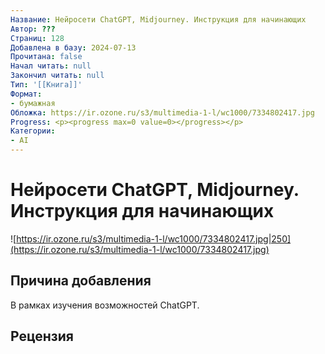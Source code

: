 ```yaml
---
Название: Нейросети ChatGPT, Midjourney. Инструкция для начинающих
Автор: ???
Страниц: 128
Добавлена в базу: 2024-07-13
Прочитана: false
Начал читать: null
Закончил читать: null
Тип: '[[Книга]]'
Формат:
- бумажная
Обложка: https://ir.ozone.ru/s3/multimedia-1-l/wc1000/7334802417.jpg
Progress: <p><progress max=0 value=0></progress></p>
Категории:
- AI
---
```

# Нейросети ChatGPT, Midjourney. Инструкция для начинающих

![https://ir.ozone.ru/s3/multimedia-1-l/wc1000/7334802417.jpg|250](https://ir.ozone.ru/s3/multimedia-1-l/wc1000/7334802417.jpg)

## Причина добавления

В рамках изучения возможностей ChatGPT.

## Рецензия